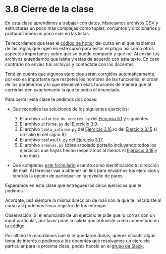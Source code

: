 # 3.8 Cierre de la clase

En esta clase aprendimos a trabajar con datos. Manejamos archivos CSV y estructuras un poco más complejas como tuplas, conjuntos y diccionarios y profundizamos un poco más en las listas.

Te recordamos que leas el [código de honor](../Codigo.md) del curso en el que hablamos de las reglas que rigen en este curso para evitar el plagio así como otros aspectos importantes sobre qué se puede compartir y qué no. Al enviar tus archivos entendemos que leíste y estas de acuerdo con este texto. En caso contrario no envíes tus archivos y contactate con los docentes.

Tené en cuenta que algunos ejercicios serán corrgidos automáticamente, por eso es importante que respetes los nombres de las funciones, el orden de los parámetros y lo que devuelven esas funciones de manera que al correrlas den _exactamente_ lo que te pedía el enunciado.


Para cerrar esta clase te pedimos dos cosas:

* Que recopiles las soluciones de los siguientes ejercicios:

    1. El archivo `solucion_de_errores.py` del [Ejercicio 3.1](../03_Datos/02_Bugs.md#ejercicio-31-semantica) y siguientes.
    2. El archivo `informe.py` del [Ejercicio 3.9](../03_Datos/03_Secuencias.md#ejercicio-39-la-funcion-zip).
    4. El archivo `tabla_informe.py` del [Ejercicio 3.16](../03_Datos/06_Formato.md#ejercicio-316-un-desafio-de-formato) (o del [Ejercicio 3.15](../03_Datos/06_Formato.md#ejercicio-315-agregar-encabezados) si no salió lo del signo $).
    5. El archivo `tablamult.py` del [Ejercicio 3.17](../03_Datos/06_Formato.md#ejercicio-317-tablas-de-multiplicar).
    3. El archivo `arboles.py` sobre arbolado porteño incluyendo todos los ejercicios que hayas hecho (esperamos al menos el [Ejercicio 3.18](../03_Datos/07_Arboles1.md#ejercicio-318-lectura-de-los-arboles-de-un-parque) y uno más).


* Que completes [este formulario](https://docs.google.com/forms/d/15ce4Sw7qFqtaXkbq9IIwt4G6P57Be_20a6iHeXik42U) usando como identificación tu dirección de mail.  Al terminar vas a obtener un link para enviarnos tus ejercicios y tendrás la opción de participar en la revisión de pares.
 
Esperamos en esta clase que entregues los cinco ejercicios que te pedimos. 

Acordate, usá siempre la misma dirección de mail con la que te inscribiste al curso así podemos llevar registro de tus entregas. 

Observación: Si el enunciado de un ejercicio te pide que lo corras con un input particular, por favor poné la salida que obtuviste como comentario en tu código. 

Por último te recordamos que si te quedaron dudas, querés discutir algún tema de interés o pedirnos a los docentes que resolvamos un ejercicio particular para la próxima clase, podés hacelo en el [grupo de Slack](../Slack.md).



